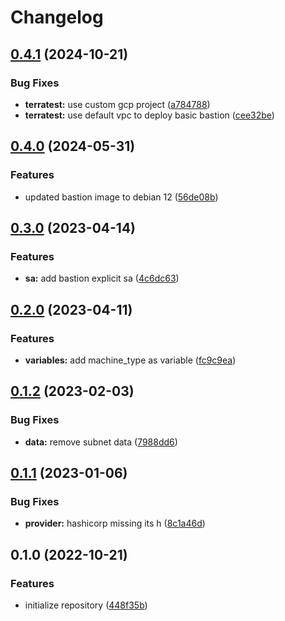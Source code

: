 # Changelog

## [0.4.1](https://github.com/padok-team/terraform-google-bastion/compare/v0.4.0...v0.4.1) (2024-10-21)


### Bug Fixes

* **terratest:** use custom gcp project ([a784788](https://github.com/padok-team/terraform-google-bastion/commit/a7847887a8ef4efa5bced9b64e001f589cf8689a))
* **terratest:** use default vpc to deploy basic bastion ([cee32be](https://github.com/padok-team/terraform-google-bastion/commit/cee32be69bbb7ecf2e6f5ccafeb7b88d8be1ded8))

## [0.4.0](https://github.com/padok-team/terraform-google-bastion/compare/v0.3.0...v0.4.0) (2024-05-31)


### Features

* updated bastion image to debian 12 ([56de08b](https://github.com/padok-team/terraform-google-bastion/commit/56de08bbd852e59769afaf0b231b4abdf8f67fe7))

## [0.3.0](https://github.com/padok-team/terraform-google-bastion/compare/v0.2.0...v0.3.0) (2023-04-14)


### Features

* **sa:** add bastion explicit sa ([4c6dc63](https://github.com/padok-team/terraform-google-bastion/commit/4c6dc63af7a0896973ad88334f523de459ac12b8))

## [0.2.0](https://github.com/padok-team/terraform-google-bastion/compare/v0.1.2...v0.2.0) (2023-04-11)


### Features

* **variables:** add machine_type as variable ([fc9c9ea](https://github.com/padok-team/terraform-google-bastion/commit/fc9c9ea3816c61caf675c55cd57f32ebed7bcf5c))

## [0.1.2](https://github.com/padok-team/terraform-google-bastion/compare/v0.1.1...v0.1.2) (2023-02-03)


### Bug Fixes

* **data:** remove subnet data ([7988dd6](https://github.com/padok-team/terraform-google-bastion/commit/7988dd609c639a74d1c47b4be72b6b8834126b3a))

## [0.1.1](https://github.com/padok-team/terraform-google-bastion/compare/v0.1.0...v0.1.1) (2023-01-06)


### Bug Fixes

* **provider:** hashicorp missing its h ([8c1a46d](https://github.com/padok-team/terraform-google-bastion/commit/8c1a46dbff2202c307585435202e0eef945ef44e))

## 0.1.0 (2022-10-21)


### Features

* initialize repository ([448f35b](https://github.com/padok-team/terraform-google-bastion/commit/448f35b529161332f28f9c87527251c191d57bf8))
